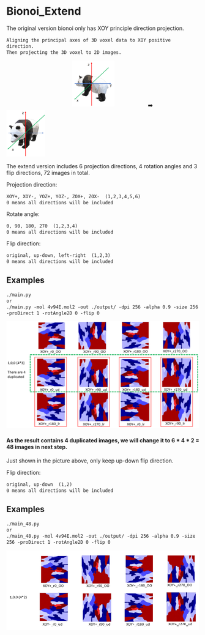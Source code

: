 # Bionoi_Extend
The original version bionoi only has XOY principle direction projection.  

	Aligning the principal axes of 3D voxel data to XOY positive direction.   
	Then projecting the 3D voxel to 2D images.
&emsp;&emsp;&emsp;&emsp;&emsp;&emsp;&emsp;&emsp;&emsp;&emsp;&emsp;&emsp;
<img src="images/original.PNG" alt = "original direction" width="110">
&emsp;&emsp;&emsp;&emsp;&emsp;&emsp;:arrow_right: &emsp;&emsp;&emsp;&emsp;&emsp;&emsp;   <img src="images/XOY+_pos.PNG" width="100"> 



The extend version includes 6 projection directions, 4 rotation angles and 3 flip directions, 72 images in total.  

Projection direction:  

	XOY+, XOY-, YOZ+, YOZ-, ZOX+, ZOX-  (1,2,3,4,5,6)
	0 means all directions will be included
	 
	
Rotate angle:  

	0, 90, 180, 270  (1,2,3,4)
	0 means all directions will be included
	 
Flip  direction:  

	original, up-down, left-right  (1,2,3)
	0 means all directions will be included
	  
  

## Examples  

	./main.py
	or
	./main.py -mol 4v94E.mol2 -out ./output/ -dpi 256 -alpha 0.9 -size 256 -proDirect 1 -rotAngle2D 0 -flip 0  
	
![100](images/100_1_4_3.PNG)

#### As the result contains 4 duplicated images, we will change it to  6 * 4 * 2 = 48 images in next step.  
Just shown in the picture above, only keep up-down flip direction.  

Flip  direction:  

	original, up-down  (1,2)
	0 means all directions will be included
## Examples  

	./main_48.py
	or
	./main_48.py -mol 4v94E.mol2 -out ./output/ -dpi 256 -alpha 0.9 -size 256 -proDirect 1 -rotAngle2D 0 -flip 0  
	
![100_2](images/100_1_4_2.PNG)   

